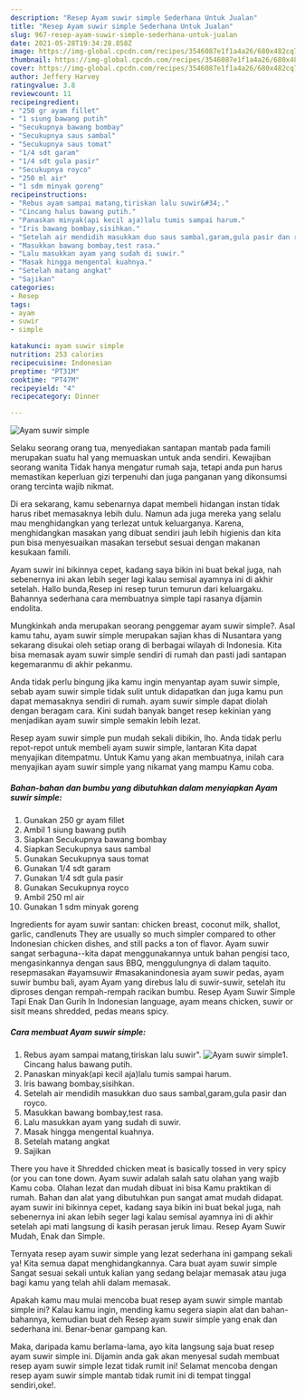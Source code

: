 ```yaml
---
description: "Resep Ayam suwir simple Sederhana Untuk Jualan"
title: "Resep Ayam suwir simple Sederhana Untuk Jualan"
slug: 967-resep-ayam-suwir-simple-sederhana-untuk-jualan
date: 2021-05-28T19:34:28.858Z
image: https://img-global.cpcdn.com/recipes/3546087e1f1a4a26/680x482cq70/ayam-suwir-simple-foto-resep-utama.jpg
thumbnail: https://img-global.cpcdn.com/recipes/3546087e1f1a4a26/680x482cq70/ayam-suwir-simple-foto-resep-utama.jpg
cover: https://img-global.cpcdn.com/recipes/3546087e1f1a4a26/680x482cq70/ayam-suwir-simple-foto-resep-utama.jpg
author: Jeffery Harvey
ratingvalue: 3.8
reviewcount: 11
recipeingredient:
- "250 gr ayam fillet"
- "1 siung bawang putih"
- "Secukupnya bawang bombay"
- "Secukupnya saus sambal"
- "Secukupnya saus tomat"
- "1/4 sdt garam"
- "1/4 sdt gula pasir"
- "Secukupnya royco"
- "250 ml air"
- "1 sdm minyak goreng"
recipeinstructions:
- "Rebus ayam sampai matang,tiriskan lalu suwir&#34;."
- "Cincang halus bawang putih."
- "Panaskan minyak(api kecil aja)lalu tumis sampai harum."
- "Iris bawang bombay,sisihkan."
- "Setelah air mendidih masukkan duo saus sambal,garam,gula pasir dan royco."
- "Masukkan bawang bombay,test rasa."
- "Lalu masukkan ayam yang sudah di suwir."
- "Masak hingga mengental kuahnya."
- "Setelah matang angkat"
- "Sajikan"
categories:
- Resep
tags:
- ayam
- suwir
- simple

katakunci: ayam suwir simple 
nutrition: 253 calories
recipecuisine: Indonesian
preptime: "PT31M"
cooktime: "PT47M"
recipeyield: "4"
recipecategory: Dinner

---
```



![Ayam suwir simple](https://img-global.cpcdn.com/recipes/3546087e1f1a4a26/680x482cq70/ayam-suwir-simple-foto-resep-utama.jpg)

Selaku seorang orang tua, menyediakan santapan mantab pada famili merupakan suatu hal yang memuaskan untuk anda sendiri. Kewajiban seorang  wanita Tidak hanya mengatur rumah saja, tetapi anda pun harus memastikan keperluan gizi terpenuhi dan juga panganan yang dikonsumsi orang tercinta wajib nikmat.

Di era  sekarang, kamu sebenarnya dapat membeli hidangan instan tidak harus ribet memasaknya lebih dulu. Namun ada juga mereka yang selalu mau menghidangkan yang terlezat untuk keluarganya. Karena, menghidangkan masakan yang dibuat sendiri jauh lebih higienis dan kita pun bisa menyesuaikan masakan tersebut sesuai dengan makanan kesukaan famili. 

Ayam suwir ini bikinnya cepet, kadang saya bikin ini buat bekal juga, nah sebenernya ini akan lebih seger lagi kalau semisal ayamnya ini di akhir setelah. Hallo bunda,Resep ini resep turun temurun dari keluargaku. Bahannya sederhana cara membuatnya simple tapi rasanya dijamin endolita.

Mungkinkah anda merupakan seorang penggemar ayam suwir simple?. Asal kamu tahu, ayam suwir simple merupakan sajian khas di Nusantara yang sekarang disukai oleh setiap orang di berbagai wilayah di Indonesia. Kita bisa memasak ayam suwir simple sendiri di rumah dan pasti jadi santapan kegemaranmu di akhir pekanmu.

Anda tidak perlu bingung jika kamu ingin menyantap ayam suwir simple, sebab ayam suwir simple tidak sulit untuk didapatkan dan juga kamu pun dapat memasaknya sendiri di rumah. ayam suwir simple dapat diolah dengan beragam cara. Kini sudah banyak banget resep kekinian yang menjadikan ayam suwir simple semakin lebih lezat.

Resep ayam suwir simple pun mudah sekali dibikin, lho. Anda tidak perlu repot-repot untuk membeli ayam suwir simple, lantaran Kita dapat menyajikan ditempatmu. Untuk Kamu yang akan membuatnya, inilah cara menyajikan ayam suwir simple yang nikamat yang mampu Kamu coba.

<!--inarticleads1-->

##### Bahan-bahan dan bumbu yang dibutuhkan dalam menyiapkan Ayam suwir simple:

1. Gunakan 250 gr ayam fillet
1. Ambil 1 siung bawang putih
1. Siapkan Secukupnya bawang bombay
1. Siapkan Secukupnya saus sambal
1. Gunakan Secukupnya saus tomat
1. Gunakan 1/4 sdt garam
1. Gunakan 1/4 sdt gula pasir
1. Gunakan Secukupnya royco
1. Ambil 250 ml air
1. Gunakan 1 sdm minyak goreng


Ingredients for ayam suwir santan: chicken breast, coconut milk, shallot, garlic, candlenuts They are usually so much simpler compared to other Indonesian chicken dishes, and still packs a ton of flavor. Ayam suwir sangat serbaguna--kita dapat menggunakannya untuk bahan pengisi taco, mengasinkannya dengan saus BBQ, menggulungnya di dalam taquito. resepmasakan #ayamsuwir #masakanindonesia ayam suwir pedas, ayam suwir bumbu bali, ayam Ayam yang direbus lalu di suwir-suwir, setelah itu diproses dengan rempah-rempah racikan bumbu. Resep Ayam Suwir Simple Tapi Enak Dan Gurih In Indonesian language, ayam means chicken, suwir or sisit means shredded, pedas means spicy. 

<!--inarticleads2-->

##### Cara membuat Ayam suwir simple:

1. Rebus ayam sampai matang,tiriskan lalu suwir&#34;.
<img src="https://img-global.cpcdn.com/steps/0eba823711f40399/160x128cq70/ayam-suwir-simple-langkah-memasak-1-foto.jpg" alt="Ayam suwir simple">1. Cincang halus bawang putih.
1. Panaskan minyak(api kecil aja)lalu tumis sampai harum.
1. Iris bawang bombay,sisihkan.
1. Setelah air mendidih masukkan duo saus sambal,garam,gula pasir dan royco.
1. Masukkan bawang bombay,test rasa.
1. Lalu masukkan ayam yang sudah di suwir.
1. Masak hingga mengental kuahnya.
1. Setelah matang angkat
1. Sajikan


There you have it Shredded chicken meat is basically tossed in very spicy (or you can tone down. Ayam suwir adalah salah satu olahan yang wajib Kamu coba. Olahan lezat dan mudah dibuat ini bisa Kamu praktikan di rumah. Bahan dan alat yang dibutuhkan pun sangat amat mudah didapat. ayam suwir ini bikinnya cepet, kadang saya bikin ini buat bekal juga, nah sebenernya ini akan lebih seger lagi kalau semisal ayamnya ini di akhir setelah api mati langsung di kasih perasan jeruk limau. Resep Ayam Suwir Mudah, Enak dan Simple. 

Ternyata resep ayam suwir simple yang lezat sederhana ini gampang sekali ya! Kita semua dapat menghidangkannya. Cara buat ayam suwir simple Sangat sesuai sekali untuk kalian yang sedang belajar memasak atau juga bagi kamu yang telah ahli dalam memasak.

Apakah kamu mau mulai mencoba buat resep ayam suwir simple mantab simple ini? Kalau kamu ingin, mending kamu segera siapin alat dan bahan-bahannya, kemudian buat deh Resep ayam suwir simple yang enak dan sederhana ini. Benar-benar gampang kan. 

Maka, daripada kamu berlama-lama, ayo kita langsung saja buat resep ayam suwir simple ini. Dijamin anda gak akan menyesal sudah membuat resep ayam suwir simple lezat tidak rumit ini! Selamat mencoba dengan resep ayam suwir simple mantab tidak rumit ini di tempat tinggal sendiri,oke!.

